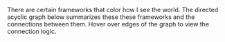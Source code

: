 There are certain frameworks that color how I see the world. The directed acyclic graph below summarizes these these frameworks and the connections between them. Hover over edges of the graph to view the connection logic.
